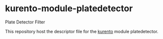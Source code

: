 kurento-module-platedetector
============
Plate Detector Filter

This repository host the descriptor file for the [kurento] module platedetector.

[kurento]: http://www.kurento.org
